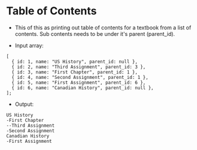 # Table of Contents

- This of this as printing out table of contents for a textbook from a list of contents. Sub contents needs to be under it's parent (parent_id).

- Input array:

```
[
  { id: 1, name: "US History", parent_id: null },
  { id: 2, name: "Third Assignment", parent_id: 3 },
  { id: 3, name: "First Chapter", parent_id: 1 },
  { id: 4, name: "Second Assignment", parent_id: 1 },
  { id: 5, name: "First Assignment", parent_id: 6 },
  { id: 6, name: "Canadian History", parent_id: null },
];
```

- Output:

```
US History
-First Chapter
--Third Assignment
-Second Assignment
Canadian History
-First Assignment
```
